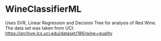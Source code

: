 # WineClassifierML
Uses SVR, Linear Regression and Decision Tree for analysis of Red Wine. The data set was taken from UCI: https://archive.ics.uci.edu/dataset/186/wine+quality
